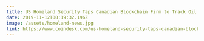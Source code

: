 ```yaml
---
title: US Homeland Security Taps Canadian Blockchain Firm to Track Oil Imports
date: 2019-11-12T00:19:32.196Z
image: /assets/homeland-news.jpg
link: https://www.coindesk.com/us-homeland-security-taps-canadian-blockchain-firm-to-track-oil-imports
---
```

